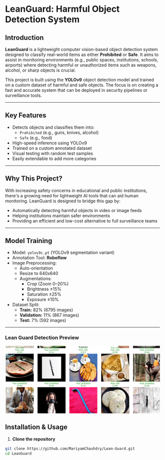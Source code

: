 # LeanGuard: Harmful Object Detection System

## Introduction

**LeanGuard** is a lightweight computer vision-based object detection system designed to classify real-world items as either **Prohibited** or **Safe**. It aims to assist in monitoring environments (e.g., public spaces, institutions, schools, airports) where detecting harmful or unauthorized items such as weapons, alcohol, or sharp objects is crucial.

This project is built using the **YOLOv9** object detection model and trained on a custom dataset of harmful and safe objects. The focus is on creating a fast and accurate system that can be deployed in security pipelines or surveillance tools.

---

## Key Features

- Detects objects and classifies them into:
  - `Prohibited` (e.g., guns, knives, alcohol)
  - `Safe` (e.g., food)
- High-speed inference using YOLOv9
- Trained on a custom annotated dataset
- Visual testing with random test samples
- Easily extendable to add more categories

---

## Why This Project?

With increasing safety concerns in educational and public institutions, there's a growing need for lightweight AI tools that can aid human monitoring. LeanGuard is designed to bridge this gap by:

- Automatically detecting harmful objects in video or image feeds
- Helping institutions maintain safer environments
- Providing an efficient and low-cost alternative to full surveillance teams

---

## Model Training

- Model: `yolov9c.pt` (YOLOv9 segmentation variant)
- Annotation Tool: **Roboflow**
- Image Preprocessing:
  - Auto-orientation
  - Resize to 640x640
  - Augmentations:
    - Crop (Zoom 0–20%)
    - Brightness ±15%
    - Saturation ±25%
    - Exposure ±10%
- Dataset Split:
  - **Train:** 82% (6795 images)
  - **Validation:** 11% (867 images)
  - **Test:** 7% (592 images)

---

### Lean Guard Detection Preview
![LeanGuard Detection Preview](test.png)

## Installation & Usage

1. **Clone the repository**

```bash
git clone https://github.com/MariyamChauhdry/Lean-Guard.git
cd LeanGuard
